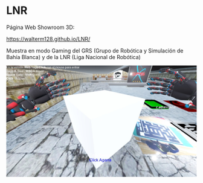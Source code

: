 # LNR

Página Web Showroom 3D:

https://walterm128.github.io/LNR/

Muestra en modo Gaming del GRS (Grupo de Robótica y Simulación de Bahía Blanca) y de la LNR (Liga Nacional de Robótica)

![alt](ScreenShot.jpg)
